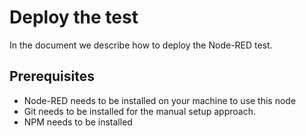 # Deploy the test
In the document we describe how to deploy the Node-RED test.

## Prerequisites
- Node-RED needs to be installed on your machine to use this node 
- Git needs to be installed for the manual setup approach.
- NPM needs to be installed